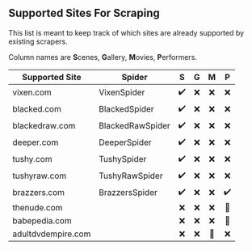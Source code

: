 ## Supported Sites For Scraping

This list is meant to keep track of which sites are already supported by existing scrapers.


Column names are **S**cenes, **G**allery, **M**ovies, **P**erformers.

Supported Site|Spider| S | G | M | P |
--------------|-------|:-:|:-:|:-:|:-:|
vixen.com|VixenSpider|:heavy_check_mark:|:x:|:x:|:x:|
blacked.com|BlackedSpider|:heavy_check_mark:|:x:|:x:|:x:|
blackedraw.com|BlackedRawSpider|:heavy_check_mark:|:x:|:x:|:x:|
deeper.com|DeeperSpider|:heavy_check_mark:|:x:|:x:|:x:|
tushy.com|TushySpider|:heavy_check_mark:|:x:|:x:|:x:|
tushyraw.com|TushyRawSpider|:heavy_check_mark:|:x:|:x:|:x:|
brazzers.com|BrazzersSpider|:heavy_check_mark:|:x:|:x:|:heavy_check_mark:|
thenude.com| |:x:|:x:|:x:|:construction:|
babepedia.com| |:x:|:x:|:x:|:construction:|
adultdvdempire.com| |:x:|:x:|:construction:|:x:|


